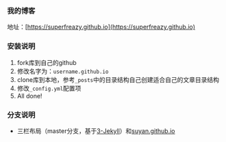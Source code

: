 ### 我的博客

地址：[https://superfreazy.github.io](https://superfreazy.github.io)

### 安装说明

1. fork库到自己的github
2. 修改名字为：`username.github.io`
3. clone库到本地，参考`_posts`中的目录结构自己创建适合自己的文章目录结构
4. 修改`_config.yml`配置项
5. All done!

### 分支说明

- 三栏布局（master分支，基于[3-Jekyll](https://github.com/P233/3-Jekyll)）和[suyan.github.io](https://github.com/suyan/suyan.github.io)